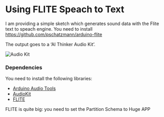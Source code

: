 # Using FLITE Speach to Text

I am providing a simple sketch which generates sound data with the Flite text to speach engine.
You need to install https://github.com/pschatzmann/arduino-flite

The output goes to a ‘AI Thinker Audio Kit’.

<img src="https://pschatzmann.github.io/Resources/img/audio-toolkit.png" alt="Audio Kit" />

### Dependencies

You need to install the following libraries:

- [Arduino Audio Tools](https://github.com/pschatzmann/arduino-audio-tools)
- [AudioKit](https://github.com/pschatzmann/arduino-audiokit)
- [FLITE](https://github.com/pschatzmann/arduino-flite)

FLITE is quite big: you need to set the Partition Schema to Huge APP

